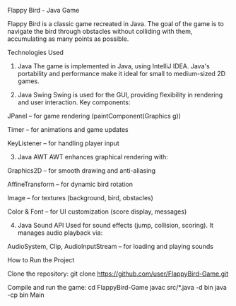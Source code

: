 Flappy Bird - Java Game

Flappy Bird is a classic game recreated in Java. The goal of the game is to navigate the bird through obstacles without colliding with them, accumulating as many points as possible.

Technologies Used
1. Java
The game is implemented in Java, using IntelliJ IDEA. Java's portability and performance make it ideal for small to medium-sized 2D games.

2. Java Swing
Swing is used for the GUI, providing flexibility in rendering and user interaction. Key components:

JPanel – for game rendering (paintComponent(Graphics g))

Timer – for animations and game updates

KeyListener – for handling player input

3. Java AWT
AWT enhances graphical rendering with:

Graphics2D – for smooth drawing and anti-aliasing

AffineTransform – for dynamic bird rotation

Image – for textures (background, bird, obstacles)

Color & Font – for UI customization (score display, messages)

4. Java Sound API
Used for sound effects (jump, collision, scoring). It manages audio playback via:

AudioSystem, Clip, AudioInputStream – for loading and playing sounds



How to Run the Project

Clone the repository:
git clone https://github.com/user/FlappyBird-Game.git

Compile and run the game:
cd FlappyBird-Game
javac src/*.java -d bin
java -cp bin Main
